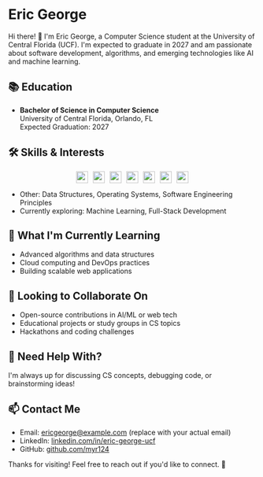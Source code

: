 # Eric George

Hi there! 👋 I'm Eric George, a Computer Science student at the University of Central Florida (UCF). I'm expected to graduate in 2027 and am passionate about software development, algorithms, and emerging technologies like AI and machine learning.

## 📚 Education
- **Bachelor of Science in Computer Science**  
  University of Central Florida, Orlando, FL  
  Expected Graduation: 2027

## 🛠️ Skills & Interests

<div style="text-align: center;">
<img src="https://cdn.jsdelivr.net/npm/simple-icons@v9/icons/python.svg?color=white" width="24" height="24" style="margin-right: 10px;"><img src="https://cdn.jsdelivr.net/npm/simple-icons@v9/icons/java.svg?color=white" width="24" height="24" style="margin-right: 10px;"><img src="https://cdn.jsdelivr.net/npm/simple-icons@v9/icons/cplusplus.svg?color=white" width="24" height="24" style="margin-right: 10px;"><img src="https://cdn.jsdelivr.net/npm/simple-icons@v9/icons/javascript.svg?color=white" width="24" height="24" style="margin-right: 10px;"><img src="https://cdn.jsdelivr.net/npm/simple-icons@v9/icons/html5.svg?color=white" width="24" height="24" style="margin-right: 10px;"><img src="https://cdn.jsdelivr.net/npm/simple-icons@v9/icons/css3.svg?color=white" width="24" height="24" style="margin-right: 10px;"><img src="https://cdn.jsdelivr.net/npm/simple-icons@v9/icons/react.svg?color=white" width="24" height="24">
</div>

- Other: Data Structures, Operating Systems, Software Engineering Principles  
- Currently exploring: Machine Learning, Full-Stack Development


## 🌱 What I'm Currently Learning
- Advanced algorithms and data structures  
- Cloud computing and DevOps practices  
- Building scalable web applications

## 👯 Looking to Collaborate On
- Open-source contributions in AI/ML or web tech  
- Educational projects or study groups in CS topics  
- Hackathons and coding challenges

## 🤔 Need Help With?
I'm always up for discussing CS concepts, debugging code, or brainstorming ideas!

## 📫 Contact Me
- Email: ericgeorge@example.com (replace with your actual email)  
- LinkedIn: [linkedin.com/in/eric-george-ucf](https://linkedin.com/in/eric-george-ucf)  
- GitHub: [github.com/myr124](https://github.com/myr124)

Thanks for visiting! Feel free to reach out if you'd like to connect. 🚀
